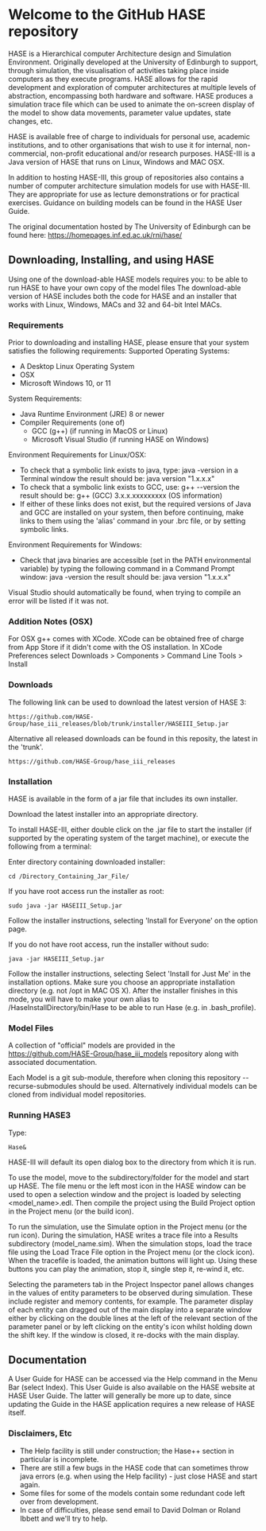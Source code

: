 # Welcome to the GitHub HASE repository

HASE is a Hierarchical computer Architecture design and Simulation Environment. Originally developed at the University of Edinburgh to support, through simulation, the visualisation of activities taking place inside computers as they execute programs. HASE allows for the rapid development and exploration of computer architectures at multiple levels of abstraction, encompassing both hardware and software. HASE produces a simulation trace file which can be used to animate the on-screen display of the model to show data movements, parameter value updates, state changes, etc.

HASE is available free of charge to individuals for personal use, academic institutions, and to other organisations that wish to use it for internal, non-commercial, non-profit educational and/or research purposes. HASE-III is a Java version of HASE that runs on Linux, Windows and MAC OSX.

In addition to hosting HASE-III, this group of repositories also contains a number of computer architecture simulation models for use with HASE-III. They are appropriate for use as lecture demonstrations or for practical exercises. Guidance on building models can be found in the HASE User Guide.

The original documentation hosted by The University of Edinburgh can be found here: https://homepages.inf.ed.ac.uk/rni/hase/

## Downloading, Installing, and using HASE

Using one of the download-able HASE models requires you:
to be able to run HASE
to have your own copy of the model files
The download-able version of HASE includes both the code for HASE and an installer that works with Linux, Windows, MACs and 32 and 64-bit Intel MACs.

### Requirements

Prior to downloading and installing HASE, please ensure that your system satisfies the following requirements:
Supported Operating Systems:
- A Desktop Linux Operating System
- OSX
- Microsoft Windows 10, or 11

System Requirements:
- Java Runtime Environment (JRE) 8 or newer
- Compiler Requirements (one of)
    - GCC (g++) (if running in MacOS or Linux)
    - Microsoft Visual Studio (if running HASE on Windows)

Environment Requirements for Linux/OSX:
- To check that a symbolic link exists to java, type: java -version in a Terminal window
    the result should be:  java version "1.x.x.x"
- To check that a symbolic link exists to GCC, use:  g++ --version
the result should be:  g++ (GCC) 3.x.x.xxxxxxxxx (OS information)
- If either of these links does not exist, but the required versions of Java and GCC are installed on your system, then before continuing, make links to them using the 'alias' command in your .brc file, or by setting symbolic links.

Environment Requirements for Windows:
- Check that java binaries are accessible (set in the PATH environmental variable) by typing the following command in a Command Prompt window:
 java -version
the result should be:  java version "1.x.x.x"

Visual Studio should automatically be found, when trying to compile an error will be listed if it was not.

### Addition Notes (OSX)

For OSX g++ comes with XCode. XCode can be obtained free of charge from App Store if it didn't come with the OS installation. In XCode Preferences select Downloads > Components > Command Line Tools > Install

### Downloads

The following link can be used to download the latest version of HASE 3:

    https://github.com/HASE-Group/hase_iii_releases/blob/trunk/installer/HASEIII_Setup.jar

Alternative all released downloads can be found in this reposity, the latest in the 'trunk'.

    https://github.com/HASE-Group/hase_iii_releases

### Installation

HASE is available in the form of a jar file that includes its own installer.

Download the latest installer into an appropriate directory.

To install HASE-III, either double click on the .jar file to start the installer (if supported by the operating system of the target machine), or execute the following from a terminal:

Enter directory containing downloaded installer: 

    cd /Directory_Containing_Jar_File/

If you have root access run the installer as root:

    sudo java -jar HASEIII_Setup.jar

Follow the installer instructions, selecting 'Install for Everyone' on the option page.

If you do not have root access, run the installer without sudo:

    java -jar HASEIII_Setup.jar
    
Follow the installer instructions, selecting Select 'Install for Just Me' in the installation options. Make sure you choose an appropriate installation directory (e.g. not /opt in MAC OS X). After the installer finishes in this mode, you will have to make your own alias to /HaseInstallDirectory/bin/Hase to be able to run Hase (e.g. in .bash_profile).

### Model Files

A collection of "official" models are provided in the https://github.com/HASE-Group/hase_iii_models repository along with associated documentation.

Each Model is a git sub-module, therefore when cloning this repository --recurse-submodules should be used. Alternatively individual models can be cloned from individual model repositories.

### Running HASE3

Type:   

    Hase&

HASE-III will default its open dialog box to the directory from which it is run.

To use the model, move to the subdirectory/folder for the model and start up HASE. The file menu or the left most icon in the HASE window can be used to open a selection window and the project is loaded by selecting <model_name>.edl. Then compile the project using the Build Project option in the Project menu (or the build icon).

To run the simulation, use the Simulate option in the Project menu (or the run icon). During the simulation, HASE writes a trace file into a Results subdirectory (model_name.sim). When the simulation stops, load the trace file using the Load Trace File option in the Project menu (or the clock icon). When the tracefile is loaded, the animation buttons will light up. Using these buttons you can play the animation, stop it, single step it, re-wind it, etc.

Selecting the parameters tab in the Project Inspector panel allows changes in the values of entity parameters to be observed during simulation. These include register and memory contents, for example. The parameter display of each entity can dragged out of the main display into a separate window either by clicking on the double lines at the left of the relevant section of the parameter panel or by left clicking on the entity's icon whilst holding down the shift key. If the window is closed, it re-docks with the main display.

## Documentation 

A User Guide for HASE can be accessed via the Help command in the Menu Bar (select Index). This User Guide is also available on the HASE website at HASE User Guide. The latter will generally be more up to date, since updating the Guide in the HASE application requires a new release of HASE itself.

### Disclaimers, Etc

- The Help facility is still under construction; the Hase++ section in particular is incomplete.
- There are still a few bugs in the HASE code that can sometimes throw java errors (e.g. when using the Help facility) - just close HASE and start again.
- Some files for some of the models contain some redundant code left over from development.
- In case of difficulties, please send email to David Dolman or Roland Ibbett and we'll try to help.
